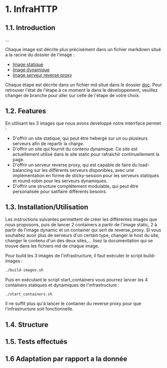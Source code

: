 # 1. InfraHTTP

## 1.1. Introduction

...

Chaque image est décrite plus précisément dans un fichier markdown situé a la racine du dossier de l'image : 

- [Image statique](docker-images/apache-php-image/apache-static.md)
- [Image dynamique](docker-images/expressImage/express-dynamic.md)
- [Image serveur reverse proxy](docker-images/apache-reverse-proxy/apache-reverse-proxy.md)

Chaque étape est décrite dans un fichier md situé dans le dossier [doc](doc). Pour retrouver l'état de l'étape à ce moment la dans le développement, veuillez changer de branche pour aller sur celle de l'étape de votre choix.

## 1.2. Features

En utilisant les 3 images que nous avons developpé notre interrface permet : 

- D'offrir un site statique, qui peut être hebergé sur un ou plusieurs serveurs afin de repartir la charge.
- D'offrir un site qui fournit du contenu dynamique. Ce site est actuellement utilisé dans le site static pour rafraichir continuellement la page. 
- D'offrir un serveur reverse proxy, qui est capable de faire du load-balancing sur les différents serveurs disponibles, avec une implémentation en forme de sticky-session pour les serveurs statiques et round-robin pour les serveurs dynamiques.
- D'offrir une structure complétement modulable, qui peut être personalisée pour satifaire différents besoins.

## 1.3. Installation/Utilisation

Les instructions suivantes permettent de créer les différentes images que nous proposons, puis de lancer 2 containers a partir de l'image static, 2 à partir de l'image dynamic et un container qui sert de reverse_proxy. Si vous souhaitez avoir plus de serveurs d'un certain type, changer le host du site, changer le contenu d'un des deux sites,... lisez la documentation qui se trouve dans les fichiers md de chaque image.

Pour build les 3 images de l'infrastructure, il faut exécuter le script build-images :

```bash
./build-images.sh
``` 

Puis en exécutant le script start_containers vous pourrez lancer les 4 containers statiques et dynamiques de l'infrastructure : 

```bash
./start_containers.sh
```

Il ne suffit plus qu'à lancer le container du reverse proxy pour que l'infrastructure soit fonctionnelle. 

## 1.4. Structure
## 1.5. Tests effectués
## 1.6 Adaptation par rapport a la donnée